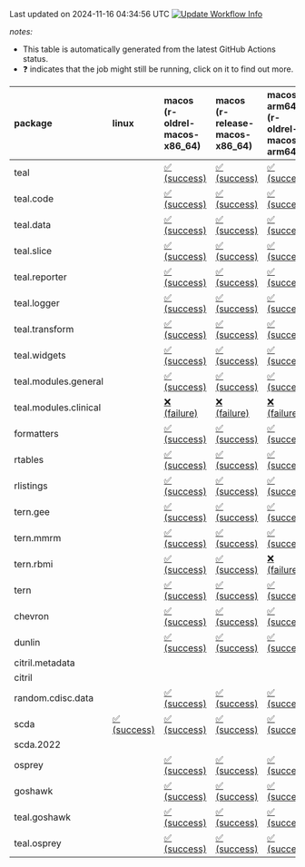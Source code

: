 Last updated on 2024-11-16 04:34:56 UTC [![Update Workflow
Info](https://github.com/averissimo/verdepcheck-status/actions/workflows/update.yaml/badge.svg)](https://github.com/averissimo/verdepcheck-status/actions/workflows/update.yaml)

*notes:*

-   This table is automatically generated from the latest GitHub Actions
    status.
-   ❓ indicates that the job might still be running, click on it to
    find out more.

<table style="width:100%;">
<colgroup>
<col style="width: 1%" />
<col style="width: 6%" />
<col style="width: 7%" />
<col style="width: 7%" />
<col style="width: 7%" />
<col style="width: 7%" />
<col style="width: 7%" />
<col style="width: 7%" />
<col style="width: 7%" />
<col style="width: 7%" />
<col style="width: 7%" />
<col style="width: 7%" />
<col style="width: 7%" />
<col style="width: 7%" />
</colgroup>
<thead>
<tr class="header">
<th style="text-align: left;">package</th>
<th style="text-align: left;">linux</th>
<th style="text-align: left;">macos (r-oldrel-macos-x86_64)</th>
<th style="text-align: left;">macos (r-release-macos-x86_64)</th>
<th style="text-align: left;">macos-arm64 (r-oldrel-macos-arm64)</th>
<th style="text-align: left;">macos-arm64 (r-release-macos-arm64)</th>
<th style="text-align: left;">nosuggests</th>
<th style="text-align: left;">ubuntu-clang</th>
<th style="text-align: left;">ubuntu-gcc12</th>
<th style="text-align: left;">ubuntu-next</th>
<th style="text-align: left;">ubuntu-release</th>
<th style="text-align: left;">windows (r-devel-windows-x86_64)</th>
<th style="text-align: left;">windows (r-oldrel-windows-x86_64)</th>
<th style="text-align: left;">windows (r-release-windows-x86_64)</th>
</tr>
</thead>
<tbody>
<tr class="odd">
<td style="text-align: left;">teal</td>
<td style="text-align: left;"></td>
<td
style="text-align: left;"><a href="https://github.com/insightsengineering/teal/actions/runs/11761939715/job/32764269588">✅
(success)</a></td>
<td
style="text-align: left;"><a href="https://github.com/insightsengineering/teal/actions/runs/11761939715/job/32764269188">✅
(success)</a></td>
<td
style="text-align: left;"><a href="https://github.com/insightsengineering/teal/actions/runs/11761939715/job/32764269485">✅
(success)</a></td>
<td
style="text-align: left;"><a href="https://github.com/insightsengineering/teal/actions/runs/11761939715/job/32764269142">✅
(success)</a></td>
<td
style="text-align: left;"><a href="https://github.com/insightsengineering/teal/actions/runs/11761939715/job/32764269834">✅
(success)</a></td>
<td
style="text-align: left;"><a href="https://github.com/insightsengineering/teal/actions/runs/11761939715/job/32764269086">✅
(success)</a></td>
<td
style="text-align: left;"><a href="https://github.com/insightsengineering/teal/actions/runs/11761939715/job/32764269257">✅
(success)</a></td>
<td
style="text-align: left;"><a href="https://github.com/insightsengineering/teal/actions/runs/11761939715/job/32764269531">✅
(success)</a></td>
<td
style="text-align: left;"><a href="https://github.com/insightsengineering/teal/actions/runs/11761939715/job/32764269641">✅
(success)</a></td>
<td
style="text-align: left;"><a href="https://github.com/insightsengineering/teal/actions/runs/11761939715/job/32764268912">✅
(success)</a></td>
<td
style="text-align: left;"><a href="https://github.com/insightsengineering/teal/actions/runs/11761939715/job/32764269688">✅
(success)</a></td>
<td
style="text-align: left;"><a href="https://github.com/insightsengineering/teal/actions/runs/11761939715/job/32764269355">✅
(success)</a></td>
</tr>
<tr class="even">
<td style="text-align: left;">teal.code</td>
<td style="text-align: left;"></td>
<td
style="text-align: left;"><a href="https://github.com/insightsengineering/teal.code/actions/runs/11761954488/job/32764308484">✅
(success)</a></td>
<td
style="text-align: left;"><a href="https://github.com/insightsengineering/teal.code/actions/runs/11761954488/job/32764308136">✅
(success)</a></td>
<td
style="text-align: left;"><a href="https://github.com/insightsengineering/teal.code/actions/runs/11761954488/job/32764308359">✅
(success)</a></td>
<td
style="text-align: left;"><a href="https://github.com/insightsengineering/teal.code/actions/runs/11761954488/job/32764308038">✅
(success)</a></td>
<td
style="text-align: left;"><a href="https://github.com/insightsengineering/teal.code/actions/runs/11761954488/job/32764308652">❌
(failure)</a></td>
<td
style="text-align: left;"><a href="https://github.com/insightsengineering/teal.code/actions/runs/11761954488/job/32764307997">❌
(failure)</a></td>
<td
style="text-align: left;"><a href="https://github.com/insightsengineering/teal.code/actions/runs/11761954488/job/32764308084">❌
(failure)</a></td>
<td
style="text-align: left;"><a href="https://github.com/insightsengineering/teal.code/actions/runs/11761954488/job/32764308305">✅
(success)</a></td>
<td
style="text-align: left;"><a href="https://github.com/insightsengineering/teal.code/actions/runs/11761954488/job/32764308422">✅
(success)</a></td>
<td
style="text-align: left;"><a href="https://github.com/insightsengineering/teal.code/actions/runs/11761954488/job/32764307840">❌
(failure)</a></td>
<td
style="text-align: left;"><a href="https://github.com/insightsengineering/teal.code/actions/runs/11761954488/job/32764308605">✅
(success)</a></td>
<td
style="text-align: left;"><a href="https://github.com/insightsengineering/teal.code/actions/runs/11761954488/job/32764308250">✅
(success)</a></td>
</tr>
<tr class="odd">
<td style="text-align: left;">teal.data</td>
<td style="text-align: left;"></td>
<td
style="text-align: left;"><a href="https://github.com/insightsengineering/teal.data/actions/runs/11761943051/job/32764276638">✅
(success)</a></td>
<td
style="text-align: left;"><a href="https://github.com/insightsengineering/teal.data/actions/runs/11761943051/job/32764276292">✅
(success)</a></td>
<td
style="text-align: left;"><a href="https://github.com/insightsengineering/teal.data/actions/runs/11761943051/job/32764276500">✅
(success)</a></td>
<td
style="text-align: left;"><a href="https://github.com/insightsengineering/teal.data/actions/runs/11761943051/job/32764276176">✅
(success)</a></td>
<td
style="text-align: left;"><a href="https://github.com/insightsengineering/teal.data/actions/runs/11761943051/job/32764276885">✅
(success)</a></td>
<td
style="text-align: left;"><a href="https://github.com/insightsengineering/teal.data/actions/runs/11761943051/job/32764276123">✅
(success)</a></td>
<td
style="text-align: left;"><a href="https://github.com/insightsengineering/teal.data/actions/runs/11761943051/job/32764276237">✅
(success)</a></td>
<td
style="text-align: left;"><a href="https://github.com/insightsengineering/teal.data/actions/runs/11761943051/job/32764276445">✅
(success)</a></td>
<td
style="text-align: left;"><a href="https://github.com/insightsengineering/teal.data/actions/runs/11761943051/job/32764276568">✅
(success)</a></td>
<td
style="text-align: left;"><a href="https://github.com/insightsengineering/teal.data/actions/runs/11761943051/job/32764275911">✅
(success)</a></td>
<td
style="text-align: left;"><a href="https://github.com/insightsengineering/teal.data/actions/runs/11761943051/job/32764276791">✅
(success)</a></td>
<td
style="text-align: left;"><a href="https://github.com/insightsengineering/teal.data/actions/runs/11761943051/job/32764276398">✅
(success)</a></td>
</tr>
<tr class="even">
<td style="text-align: left;">teal.slice</td>
<td style="text-align: left;"></td>
<td
style="text-align: left;"><a href="https://github.com/insightsengineering/teal.slice/actions/runs/11761948178/job/32764288578">✅
(success)</a></td>
<td
style="text-align: left;"><a href="https://github.com/insightsengineering/teal.slice/actions/runs/11761948178/job/32764288304">✅
(success)</a></td>
<td
style="text-align: left;"><a href="https://github.com/insightsengineering/teal.slice/actions/runs/11761948178/job/32764288465">✅
(success)</a></td>
<td
style="text-align: left;"><a href="https://github.com/insightsengineering/teal.slice/actions/runs/11761948178/job/32764288255">✅
(success)</a></td>
<td
style="text-align: left;"><a href="https://github.com/insightsengineering/teal.slice/actions/runs/11761948178/job/32764288932">✅
(success)</a></td>
<td
style="text-align: left;"><a href="https://github.com/insightsengineering/teal.slice/actions/runs/11761948178/job/32764288208">✅
(success)</a></td>
<td
style="text-align: left;"><a href="https://github.com/insightsengineering/teal.slice/actions/runs/11761948178/job/32764288409">✅
(success)</a></td>
<td
style="text-align: left;"><a href="https://github.com/insightsengineering/teal.slice/actions/runs/11761948178/job/32764288632">✅
(success)</a></td>
<td
style="text-align: left;"><a href="https://github.com/insightsengineering/teal.slice/actions/runs/11761948178/job/32764288800">✅
(success)</a></td>
<td
style="text-align: left;"><a href="https://github.com/insightsengineering/teal.slice/actions/runs/11761948178/job/32764287976">❌
(failure)</a></td>
<td
style="text-align: left;"><a href="https://github.com/insightsengineering/teal.slice/actions/runs/11761948178/job/32764288696">❌
(failure)</a></td>
<td
style="text-align: left;"><a href="https://github.com/insightsengineering/teal.slice/actions/runs/11761948178/job/32764288355">❌
(failure)</a></td>
</tr>
<tr class="odd">
<td style="text-align: left;">teal.reporter</td>
<td style="text-align: left;"></td>
<td
style="text-align: left;"><a href="https://github.com/insightsengineering/teal.reporter/actions/runs/11761945586/job/32764282264">✅
(success)</a></td>
<td
style="text-align: left;"><a href="https://github.com/insightsengineering/teal.reporter/actions/runs/11761945586/job/32764281891">✅
(success)</a></td>
<td
style="text-align: left;"><a href="https://github.com/insightsengineering/teal.reporter/actions/runs/11761945586/job/32764282114">✅
(success)</a></td>
<td
style="text-align: left;"><a href="https://github.com/insightsengineering/teal.reporter/actions/runs/11761945586/job/32764281765">✅
(success)</a></td>
<td
style="text-align: left;"><a href="https://github.com/insightsengineering/teal.reporter/actions/runs/11761945586/job/32764282504">✅
(success)</a></td>
<td
style="text-align: left;"><a href="https://github.com/insightsengineering/teal.reporter/actions/runs/11761945586/job/32764281701">✅
(success)</a></td>
<td
style="text-align: left;"><a href="https://github.com/insightsengineering/teal.reporter/actions/runs/11761945586/job/32764281830">✅
(success)</a></td>
<td
style="text-align: left;"><a href="https://github.com/insightsengineering/teal.reporter/actions/runs/11761945586/job/32764282050">✅
(success)</a></td>
<td
style="text-align: left;"><a href="https://github.com/insightsengineering/teal.reporter/actions/runs/11761945586/job/32764282191">✅
(success)</a></td>
<td
style="text-align: left;"><a href="https://github.com/insightsengineering/teal.reporter/actions/runs/11761945586/job/32764281486">✅
(success)</a></td>
<td
style="text-align: left;"><a href="https://github.com/insightsengineering/teal.reporter/actions/runs/11761945586/job/32764282400">✅
(success)</a></td>
<td
style="text-align: left;"><a href="https://github.com/insightsengineering/teal.reporter/actions/runs/11761945586/job/32764281999">✅
(success)</a></td>
</tr>
<tr class="even">
<td style="text-align: left;">teal.logger</td>
<td style="text-align: left;"></td>
<td
style="text-align: left;"><a href="https://github.com/insightsengineering/teal.logger/actions/runs/11761940561/job/32764272531">✅
(success)</a></td>
<td
style="text-align: left;"><a href="https://github.com/insightsengineering/teal.logger/actions/runs/11761940561/job/32764271876">✅
(success)</a></td>
<td
style="text-align: left;"><a href="https://github.com/insightsengineering/teal.logger/actions/runs/11761940561/job/32764272365">✅
(success)</a></td>
<td
style="text-align: left;"><a href="https://github.com/insightsengineering/teal.logger/actions/runs/11761940561/job/32764271688">✅
(success)</a></td>
<td
style="text-align: left;"><a href="https://github.com/insightsengineering/teal.logger/actions/runs/11761940561/job/32764272750">✅
(success)</a></td>
<td
style="text-align: left;"><a href="https://github.com/insightsengineering/teal.logger/actions/runs/11761940561/job/32764271610">✅
(success)</a></td>
<td
style="text-align: left;"><a href="https://github.com/insightsengineering/teal.logger/actions/runs/11761940561/job/32764271771">✅
(success)</a></td>
<td
style="text-align: left;"><a href="https://github.com/insightsengineering/teal.logger/actions/runs/11761940561/job/32764272285">✅
(success)</a></td>
<td
style="text-align: left;"><a href="https://github.com/insightsengineering/teal.logger/actions/runs/11761940561/job/32764272453">✅
(success)</a></td>
<td
style="text-align: left;"><a href="https://github.com/insightsengineering/teal.logger/actions/runs/11761940561/job/32764271334">✅
(success)</a></td>
<td
style="text-align: left;"><a href="https://github.com/insightsengineering/teal.logger/actions/runs/11761940561/job/32764272672">✅
(success)</a></td>
<td
style="text-align: left;"><a href="https://github.com/insightsengineering/teal.logger/actions/runs/11761940561/job/32764272202">✅
(success)</a></td>
</tr>
<tr class="odd">
<td style="text-align: left;">teal.transform</td>
<td style="text-align: left;"></td>
<td
style="text-align: left;"><a href="https://github.com/insightsengineering/teal.transform/actions/runs/11761946388/job/32764284188">✅
(success)</a></td>
<td
style="text-align: left;"><a href="https://github.com/insightsengineering/teal.transform/actions/runs/11761946388/job/32764283673">✅
(success)</a></td>
<td
style="text-align: left;"><a href="https://github.com/insightsengineering/teal.transform/actions/runs/11761946388/job/32764283976">✅
(success)</a></td>
<td
style="text-align: left;"><a href="https://github.com/insightsengineering/teal.transform/actions/runs/11761946388/job/32764283534">✅
(success)</a></td>
<td
style="text-align: left;"><a href="https://github.com/insightsengineering/teal.transform/actions/runs/11761946388/job/32764284505">✅
(success)</a></td>
<td
style="text-align: left;"><a href="https://github.com/insightsengineering/teal.transform/actions/runs/11761946388/job/32764283450">✅
(success)</a></td>
<td
style="text-align: left;"><a href="https://github.com/insightsengineering/teal.transform/actions/runs/11761946388/job/32764283603">✅
(success)</a></td>
<td
style="text-align: left;"><a href="https://github.com/insightsengineering/teal.transform/actions/runs/11761946388/job/32764283901">✅
(success)</a></td>
<td
style="text-align: left;"><a href="https://github.com/insightsengineering/teal.transform/actions/runs/11761946388/job/32764284076">✅
(success)</a></td>
<td
style="text-align: left;"><a href="https://github.com/insightsengineering/teal.transform/actions/runs/11761946388/job/32764283217">✅
(success)</a></td>
<td
style="text-align: left;"><a href="https://github.com/insightsengineering/teal.transform/actions/runs/11761946388/job/32764284415">✅
(success)</a></td>
<td
style="text-align: left;"><a href="https://github.com/insightsengineering/teal.transform/actions/runs/11761946388/job/32764283829">✅
(success)</a></td>
</tr>
<tr class="even">
<td style="text-align: left;">teal.widgets</td>
<td style="text-align: left;"></td>
<td
style="text-align: left;"><a href="https://github.com/insightsengineering/teal.widgets/actions/runs/11761958887/job/32764322458">✅
(success)</a></td>
<td
style="text-align: left;"><a href="https://github.com/insightsengineering/teal.widgets/actions/runs/11761958887/job/32764322276">✅
(success)</a></td>
<td
style="text-align: left;"><a href="https://github.com/insightsengineering/teal.widgets/actions/runs/11761958887/job/32764322392">✅
(success)</a></td>
<td
style="text-align: left;"><a href="https://github.com/insightsengineering/teal.widgets/actions/runs/11761958887/job/32764322225">✅
(success)</a></td>
<td
style="text-align: left;"><a href="https://github.com/insightsengineering/teal.widgets/actions/runs/11761958887/job/32764322575">✅
(success)</a></td>
<td
style="text-align: left;"><a href="https://github.com/insightsengineering/teal.widgets/actions/runs/11761958887/job/32764322187">✅
(success)</a></td>
<td
style="text-align: left;"><a href="https://github.com/insightsengineering/teal.widgets/actions/runs/11761958887/job/32764322253">✅
(success)</a></td>
<td
style="text-align: left;"><a href="https://github.com/insightsengineering/teal.widgets/actions/runs/11761958887/job/32764322356">✅
(success)</a></td>
<td
style="text-align: left;"><a href="https://github.com/insightsengineering/teal.widgets/actions/runs/11761958887/job/32764322428">✅
(success)</a></td>
<td
style="text-align: left;"><a href="https://github.com/insightsengineering/teal.widgets/actions/runs/11761958887/job/32764322035">✅
(success)</a></td>
<td
style="text-align: left;"><a href="https://github.com/insightsengineering/teal.widgets/actions/runs/11761958887/job/32764322526">✅
(success)</a></td>
<td
style="text-align: left;"><a href="https://github.com/insightsengineering/teal.widgets/actions/runs/11761958887/job/32764322330">✅
(success)</a></td>
</tr>
<tr class="odd">
<td style="text-align: left;">teal.modules.general</td>
<td style="text-align: left;"></td>
<td
style="text-align: left;"><a href="https://github.com/insightsengineering/teal.modules.general/actions/runs/11761940068/job/32764271026">✅
(success)</a></td>
<td
style="text-align: left;"><a href="https://github.com/insightsengineering/teal.modules.general/actions/runs/11761940068/job/32764270674">✅
(success)</a></td>
<td
style="text-align: left;"><a href="https://github.com/insightsengineering/teal.modules.general/actions/runs/11761940068/job/32764270902">✅
(success)</a></td>
<td
style="text-align: left;"><a href="https://github.com/insightsengineering/teal.modules.general/actions/runs/11761940068/job/32764270511">✅
(success)</a></td>
<td
style="text-align: left;"><a href="https://github.com/insightsengineering/teal.modules.general/actions/runs/11761940068/job/32764271213">✅
(success)</a></td>
<td
style="text-align: left;"><a href="https://github.com/insightsengineering/teal.modules.general/actions/runs/11761940068/job/32764270451">✅
(success)</a></td>
<td
style="text-align: left;"><a href="https://github.com/insightsengineering/teal.modules.general/actions/runs/11761940068/job/32764270597">✅
(success)</a></td>
<td
style="text-align: left;"><a href="https://github.com/insightsengineering/teal.modules.general/actions/runs/11761940068/job/32764270833">✅
(success)</a></td>
<td
style="text-align: left;"><a href="https://github.com/insightsengineering/teal.modules.general/actions/runs/11761940068/job/32764270965">✅
(success)</a></td>
<td
style="text-align: left;"><a href="https://github.com/insightsengineering/teal.modules.general/actions/runs/11761940068/job/32764270220">✅
(success)</a></td>
<td
style="text-align: left;"><a href="https://github.com/insightsengineering/teal.modules.general/actions/runs/11761940068/job/32764271152">✅
(success)</a></td>
<td
style="text-align: left;"><a href="https://github.com/insightsengineering/teal.modules.general/actions/runs/11761940068/job/32764270773">✅
(success)</a></td>
</tr>
<tr class="even">
<td style="text-align: left;">teal.modules.clinical</td>
<td style="text-align: left;"></td>
<td
style="text-align: left;"><a href="https://github.com/insightsengineering/teal.modules.clinical/actions/runs/11761953062/job/32764304964">❌
(failure)</a></td>
<td
style="text-align: left;"><a href="https://github.com/insightsengineering/teal.modules.clinical/actions/runs/11761953062/job/32764304499">❌
(failure)</a></td>
<td
style="text-align: left;"><a href="https://github.com/insightsengineering/teal.modules.clinical/actions/runs/11761953062/job/32764304877">❌
(failure)</a></td>
<td
style="text-align: left;"><a href="https://github.com/insightsengineering/teal.modules.clinical/actions/runs/11761953062/job/32764304322">❌
(failure)</a></td>
<td
style="text-align: left;"><a href="https://github.com/insightsengineering/teal.modules.clinical/actions/runs/11761953062/job/32764305296">❌
(failure)</a></td>
<td
style="text-align: left;"><a href="https://github.com/insightsengineering/teal.modules.clinical/actions/runs/11761953062/job/32764304225">❌
(failure)</a></td>
<td
style="text-align: left;"><a href="https://github.com/insightsengineering/teal.modules.clinical/actions/runs/11761953062/job/32764304413">❌
(failure)</a></td>
<td
style="text-align: left;"><a href="https://github.com/insightsengineering/teal.modules.clinical/actions/runs/11761953062/job/32764304775">❌
(failure)</a></td>
<td
style="text-align: left;"><a href="https://github.com/insightsengineering/teal.modules.clinical/actions/runs/11761953062/job/32764305050">❌
(failure)</a></td>
<td
style="text-align: left;"><a href="https://github.com/insightsengineering/teal.modules.clinical/actions/runs/11761953062/job/32764303919">❌
(failure)</a></td>
<td
style="text-align: left;"><a href="https://github.com/insightsengineering/teal.modules.clinical/actions/runs/11761953062/job/32764305120">❌
(failure)</a></td>
<td
style="text-align: left;"><a href="https://github.com/insightsengineering/teal.modules.clinical/actions/runs/11761953062/job/32764304667">❌
(failure)</a></td>
</tr>
<tr class="odd">
<td style="text-align: left;">formatters</td>
<td style="text-align: left;"></td>
<td
style="text-align: left;"><a href="https://github.com/insightsengineering/formatters/actions/runs/11761950035/job/32764293703">✅
(success)</a></td>
<td
style="text-align: left;"><a href="https://github.com/insightsengineering/formatters/actions/runs/11761950035/job/32764293349">✅
(success)</a></td>
<td
style="text-align: left;"><a href="https://github.com/insightsengineering/formatters/actions/runs/11761950035/job/32764293608">✅
(success)</a></td>
<td
style="text-align: left;"><a href="https://github.com/insightsengineering/formatters/actions/runs/11761950035/job/32764293215">✅
(success)</a></td>
<td
style="text-align: left;"><a href="https://github.com/insightsengineering/formatters/actions/runs/11761950035/job/32764293742">✅
(success)</a></td>
<td
style="text-align: left;"><a href="https://github.com/insightsengineering/formatters/actions/runs/11761950035/job/32764293149">✅
(success)</a></td>
<td
style="text-align: left;"><a href="https://github.com/insightsengineering/formatters/actions/runs/11761950035/job/32764293283">✅
(success)</a></td>
<td
style="text-align: left;"><a href="https://github.com/insightsengineering/formatters/actions/runs/11761950035/job/32764293500">✅
(success)</a></td>
<td
style="text-align: left;"><a href="https://github.com/insightsengineering/formatters/actions/runs/11761950035/job/32764293556">✅
(success)</a></td>
<td
style="text-align: left;"><a href="https://github.com/insightsengineering/formatters/actions/runs/11761950035/job/32764292910">✅
(success)</a></td>
<td
style="text-align: left;"><a href="https://github.com/insightsengineering/formatters/actions/runs/11761950035/job/32764293784">✅
(success)</a></td>
<td
style="text-align: left;"><a href="https://github.com/insightsengineering/formatters/actions/runs/11761950035/job/32764293447">✅
(success)</a></td>
</tr>
<tr class="even">
<td style="text-align: left;">rtables</td>
<td style="text-align: left;"></td>
<td
style="text-align: left;"><a href="https://github.com/insightsengineering/rtables/actions/runs/11761940012/job/32764270063">✅
(success)</a></td>
<td
style="text-align: left;"><a href="https://github.com/insightsengineering/rtables/actions/runs/11761940012/job/32764269609">✅
(success)</a></td>
<td
style="text-align: left;"><a href="https://github.com/insightsengineering/rtables/actions/runs/11761940012/job/32764269860">✅
(success)</a></td>
<td
style="text-align: left;"><a href="https://github.com/insightsengineering/rtables/actions/runs/11761940012/job/32764269500">✅
(success)</a></td>
<td
style="text-align: left;"><a href="https://github.com/insightsengineering/rtables/actions/runs/11761940012/job/32764270011">❌
(failure)</a></td>
<td
style="text-align: left;"><a href="https://github.com/insightsengineering/rtables/actions/runs/11761940012/job/32764269203">✅
(success)</a></td>
<td
style="text-align: left;"><a href="https://github.com/insightsengineering/rtables/actions/runs/11761940012/job/32764269440">✅
(success)</a></td>
<td
style="text-align: left;"><a href="https://github.com/insightsengineering/rtables/actions/runs/11761940012/job/32764269659">✅
(success)</a></td>
<td
style="text-align: left;"><a href="https://github.com/insightsengineering/rtables/actions/runs/11761940012/job/32764269800">✅
(success)</a></td>
<td
style="text-align: left;"><a href="https://github.com/insightsengineering/rtables/actions/runs/11761940012/job/32764269381">✅
(success)</a></td>
<td
style="text-align: left;"><a href="https://github.com/insightsengineering/rtables/actions/runs/11761940012/job/32764270184">✅
(success)</a></td>
<td
style="text-align: left;"><a href="https://github.com/insightsengineering/rtables/actions/runs/11761940012/job/32764269726">✅
(success)</a></td>
</tr>
<tr class="odd">
<td style="text-align: left;">rlistings</td>
<td style="text-align: left;"></td>
<td
style="text-align: left;"><a href="https://github.com/insightsengineering/rlistings/actions/runs/11761944250/job/32764279678">✅
(success)</a></td>
<td
style="text-align: left;"><a href="https://github.com/insightsengineering/rlistings/actions/runs/11761944250/job/32764279200">✅
(success)</a></td>
<td
style="text-align: left;"><a href="https://github.com/insightsengineering/rlistings/actions/runs/11761944250/job/32764279450">✅
(success)</a></td>
<td
style="text-align: left;"><a href="https://github.com/insightsengineering/rlistings/actions/runs/11761944250/job/32764279057">✅
(success)</a></td>
<td
style="text-align: left;"><a href="https://github.com/insightsengineering/rlistings/actions/runs/11761944250/job/32764279869">✅
(success)</a></td>
<td
style="text-align: left;"><a href="https://github.com/insightsengineering/rlistings/actions/runs/11761944250/job/32764279123">✅
(success)</a></td>
<td
style="text-align: left;"><a href="https://github.com/insightsengineering/rlistings/actions/runs/11761944250/job/32764279263">✅
(success)</a></td>
<td
style="text-align: left;"><a href="https://github.com/insightsengineering/rlistings/actions/runs/11761944250/job/32764279515">✅
(success)</a></td>
<td
style="text-align: left;"><a href="https://github.com/insightsengineering/rlistings/actions/runs/11761944250/job/32764279593">✅
(success)</a></td>
<td
style="text-align: left;"><a href="https://github.com/insightsengineering/rlistings/actions/runs/11761944250/job/32764278835">✅
(success)</a></td>
<td
style="text-align: left;"><a href="https://github.com/insightsengineering/rlistings/actions/runs/11761944250/job/32764279812">✅
(success)</a></td>
<td
style="text-align: left;"><a href="https://github.com/insightsengineering/rlistings/actions/runs/11761944250/job/32764279320">✅
(success)</a></td>
</tr>
<tr class="even">
<td style="text-align: left;">tern.gee</td>
<td style="text-align: left;"></td>
<td
style="text-align: left;"><a href="https://github.com/insightsengineering/tern.gee/actions/runs/11761951588/job/32764295333">✅
(success)</a></td>
<td
style="text-align: left;"><a href="https://github.com/insightsengineering/tern.gee/actions/runs/11761951588/job/32764295002">✅
(success)</a></td>
<td
style="text-align: left;"><a href="https://github.com/insightsengineering/tern.gee/actions/runs/11761951588/job/32764295234">✅
(success)</a></td>
<td
style="text-align: left;"><a href="https://github.com/insightsengineering/tern.gee/actions/runs/11761951588/job/32764294921">✅
(success)</a></td>
<td
style="text-align: left;"><a href="https://github.com/insightsengineering/tern.gee/actions/runs/11761951588/job/32764295390">✅
(success)</a></td>
<td
style="text-align: left;"><a href="https://github.com/insightsengineering/tern.gee/actions/runs/11761951588/job/32764294861">✅
(success)</a></td>
<td
style="text-align: left;"><a href="https://github.com/insightsengineering/tern.gee/actions/runs/11761951588/job/32764294961">✅
(success)</a></td>
<td
style="text-align: left;"><a href="https://github.com/insightsengineering/tern.gee/actions/runs/11761951588/job/32764295082">✅
(success)</a></td>
<td
style="text-align: left;"><a href="https://github.com/insightsengineering/tern.gee/actions/runs/11761951588/job/32764295180">✅
(success)</a></td>
<td
style="text-align: left;"><a href="https://github.com/insightsengineering/tern.gee/actions/runs/11761951588/job/32764294662">✅
(success)</a></td>
<td
style="text-align: left;"><a href="https://github.com/insightsengineering/tern.gee/actions/runs/11761951588/job/32764295451">✅
(success)</a></td>
<td
style="text-align: left;"><a href="https://github.com/insightsengineering/tern.gee/actions/runs/11761951588/job/32764295126">✅
(success)</a></td>
</tr>
<tr class="odd">
<td style="text-align: left;">tern.mmrm</td>
<td style="text-align: left;"></td>
<td
style="text-align: left;"><a href="https://github.com/insightsengineering/tern.mmrm/actions/runs/11761958458/job/32764315769">✅
(success)</a></td>
<td
style="text-align: left;"><a href="https://github.com/insightsengineering/tern.mmrm/actions/runs/11761958458/job/32764315418">✅
(success)</a></td>
<td
style="text-align: left;"><a href="https://github.com/insightsengineering/tern.mmrm/actions/runs/11761958458/job/32764315661">✅
(success)</a></td>
<td
style="text-align: left;"><a href="https://github.com/insightsengineering/tern.mmrm/actions/runs/11761958458/job/32764315255">✅
(success)</a></td>
<td
style="text-align: left;"><a href="https://github.com/insightsengineering/tern.mmrm/actions/runs/11761958458/job/32764315828">✅
(success)</a></td>
<td
style="text-align: left;"><a href="https://github.com/insightsengineering/tern.mmrm/actions/runs/11761958458/job/32764314849">✅
(success)</a></td>
<td
style="text-align: left;"><a href="https://github.com/insightsengineering/tern.mmrm/actions/runs/11761958458/job/32764315168">✅
(success)</a></td>
<td
style="text-align: left;"><a href="https://github.com/insightsengineering/tern.mmrm/actions/runs/11761958458/job/32764315488">✅
(success)</a></td>
<td
style="text-align: left;"><a href="https://github.com/insightsengineering/tern.mmrm/actions/runs/11761958458/job/32764315599">✅
(success)</a></td>
<td
style="text-align: left;"><a href="https://github.com/insightsengineering/tern.mmrm/actions/runs/11761958458/job/32764315052">✅
(success)</a></td>
<td
style="text-align: left;"><a href="https://github.com/insightsengineering/tern.mmrm/actions/runs/11761958458/job/32764315879">✅
(success)</a></td>
<td
style="text-align: left;"><a href="https://github.com/insightsengineering/tern.mmrm/actions/runs/11761958458/job/32764315543">✅
(success)</a></td>
</tr>
<tr class="even">
<td style="text-align: left;">tern.rbmi</td>
<td style="text-align: left;"></td>
<td
style="text-align: left;"><a href="https://github.com/insightsengineering/tern.rbmi/actions/runs/11761949895/job/32764293252">✅
(success)</a></td>
<td
style="text-align: left;"><a href="https://github.com/insightsengineering/tern.rbmi/actions/runs/11761949895/job/32764292908">✅
(success)</a></td>
<td
style="text-align: left;"><a href="https://github.com/insightsengineering/tern.rbmi/actions/runs/11761949895/job/32764293177">❌
(failure)</a></td>
<td
style="text-align: left;"><a href="https://github.com/insightsengineering/tern.rbmi/actions/runs/11761949895/job/32764292814">❌
(failure)</a></td>
<td
style="text-align: left;"><a href="https://github.com/insightsengineering/tern.rbmi/actions/runs/11761949895/job/32764293502">✅
(success)</a></td>
<td
style="text-align: left;"><a href="https://github.com/insightsengineering/tern.rbmi/actions/runs/11761949895/job/32764292762">✅
(success)</a></td>
<td
style="text-align: left;"><a href="https://github.com/insightsengineering/tern.rbmi/actions/runs/11761949895/job/32764292860">✅
(success)</a></td>
<td
style="text-align: left;"><a href="https://github.com/insightsengineering/tern.rbmi/actions/runs/11761949895/job/32764293119">✅
(success)</a></td>
<td
style="text-align: left;"><a href="https://github.com/insightsengineering/tern.rbmi/actions/runs/11761949895/job/32764293336">✅
(success)</a></td>
<td
style="text-align: left;"><a href="https://github.com/insightsengineering/tern.rbmi/actions/runs/11761949895/job/32764292594">✅
(success)</a></td>
<td
style="text-align: left;"><a href="https://github.com/insightsengineering/tern.rbmi/actions/runs/11761949895/job/32764293400">✅
(success)</a></td>
<td
style="text-align: left;"><a href="https://github.com/insightsengineering/tern.rbmi/actions/runs/11761949895/job/32764293045">✅
(success)</a></td>
</tr>
<tr class="odd">
<td style="text-align: left;">tern</td>
<td style="text-align: left;"></td>
<td
style="text-align: left;"><a href="https://github.com/insightsengineering/tern/actions/runs/11761944812/job/32764281527">✅
(success)</a></td>
<td
style="text-align: left;"><a href="https://github.com/insightsengineering/tern/actions/runs/11761944812/job/32764281175">✅
(success)</a></td>
<td
style="text-align: left;"><a href="https://github.com/insightsengineering/tern/actions/runs/11761944812/job/32764281374">✅
(success)</a></td>
<td
style="text-align: left;"><a href="https://github.com/insightsengineering/tern/actions/runs/11761944812/job/32764281057">✅
(success)</a></td>
<td
style="text-align: left;"><a href="https://github.com/insightsengineering/tern/actions/runs/11761944812/job/32764281640">✅
(success)</a></td>
<td
style="text-align: left;"><a href="https://github.com/insightsengineering/tern/actions/runs/11761944812/job/32764280790">✅
(success)</a></td>
<td
style="text-align: left;"><a href="https://github.com/insightsengineering/tern/actions/runs/11761944812/job/32764280982">✅
(success)</a></td>
<td
style="text-align: left;"><a href="https://github.com/insightsengineering/tern/actions/runs/11761944812/job/32764281232">✅
(success)</a></td>
<td
style="text-align: left;"><a href="https://github.com/insightsengineering/tern/actions/runs/11761944812/job/32764281324">✅
(success)</a></td>
<td
style="text-align: left;"><a href="https://github.com/insightsengineering/tern/actions/runs/11761944812/job/32764280928">✅
(success)</a></td>
<td
style="text-align: left;"><a href="https://github.com/insightsengineering/tern/actions/runs/11761944812/job/32764281723">✅
(success)</a></td>
<td
style="text-align: left;"><a href="https://github.com/insightsengineering/tern/actions/runs/11761944812/job/32764281286">✅
(success)</a></td>
</tr>
<tr class="even">
<td style="text-align: left;">chevron</td>
<td style="text-align: left;"></td>
<td
style="text-align: left;"><a href="https://github.com/insightsengineering/chevron/actions/runs/11761950821/job/32764294202">✅
(success)</a></td>
<td
style="text-align: left;"><a href="https://github.com/insightsengineering/chevron/actions/runs/11761950821/job/32764293951">✅
(success)</a></td>
<td
style="text-align: left;"><a href="https://github.com/insightsengineering/chevron/actions/runs/11761950821/job/32764294129">✅
(success)</a></td>
<td
style="text-align: left;"><a href="https://github.com/insightsengineering/chevron/actions/runs/11761950821/job/32764293861">✅
(success)</a></td>
<td
style="text-align: left;"><a href="https://github.com/insightsengineering/chevron/actions/runs/11761950821/job/32764294333">✅
(success)</a></td>
<td
style="text-align: left;"><a href="https://github.com/insightsengineering/chevron/actions/runs/11761950821/job/32764293822">✅
(success)</a></td>
<td
style="text-align: left;"><a href="https://github.com/insightsengineering/chevron/actions/runs/11761950821/job/32764293907">✅
(success)</a></td>
<td
style="text-align: left;"><a href="https://github.com/insightsengineering/chevron/actions/runs/11761950821/job/32764294084">✅
(success)</a></td>
<td
style="text-align: left;"><a href="https://github.com/insightsengineering/chevron/actions/runs/11761950821/job/32764294158">✅
(success)</a></td>
<td
style="text-align: left;"><a href="https://github.com/insightsengineering/chevron/actions/runs/11761950821/job/32764293682">✅
(success)</a></td>
<td
style="text-align: left;"><a href="https://github.com/insightsengineering/chevron/actions/runs/11761950821/job/32764294280">✅
(success)</a></td>
<td
style="text-align: left;"><a href="https://github.com/insightsengineering/chevron/actions/runs/11761950821/job/32764294040">✅
(success)</a></td>
</tr>
<tr class="odd">
<td style="text-align: left;">dunlin</td>
<td style="text-align: left;"></td>
<td
style="text-align: left;"><a href="https://github.com/insightsengineering/dunlin/actions/runs/11761950743/job/32764294582">✅
(success)</a></td>
<td
style="text-align: left;"><a href="https://github.com/insightsengineering/dunlin/actions/runs/11761950743/job/32764294284">✅
(success)</a></td>
<td
style="text-align: left;"><a href="https://github.com/insightsengineering/dunlin/actions/runs/11761950743/job/32764294504">✅
(success)</a></td>
<td
style="text-align: left;"><a href="https://github.com/insightsengineering/dunlin/actions/runs/11761950743/job/32764294162">✅
(success)</a></td>
<td
style="text-align: left;"><a href="https://github.com/insightsengineering/dunlin/actions/runs/11761950743/job/32764294731">✅
(success)</a></td>
<td
style="text-align: left;"><a href="https://github.com/insightsengineering/dunlin/actions/runs/11761950743/job/32764294119">✅
(success)</a></td>
<td
style="text-align: left;"><a href="https://github.com/insightsengineering/dunlin/actions/runs/11761950743/job/32764294224">✅
(success)</a></td>
<td
style="text-align: left;"><a href="https://github.com/insightsengineering/dunlin/actions/runs/11761950743/job/32764294456">✅
(success)</a></td>
<td
style="text-align: left;"><a href="https://github.com/insightsengineering/dunlin/actions/runs/11761950743/job/32764294539">✅
(success)</a></td>
<td
style="text-align: left;"><a href="https://github.com/insightsengineering/dunlin/actions/runs/11761950743/job/32764293970">✅
(success)</a></td>
<td
style="text-align: left;"><a href="https://github.com/insightsengineering/dunlin/actions/runs/11761950743/job/32764294689">✅
(success)</a></td>
<td
style="text-align: left;"><a href="https://github.com/insightsengineering/dunlin/actions/runs/11761950743/job/32764294404">✅
(success)</a></td>
</tr>
<tr class="even">
<td style="text-align: left;">citril.metadata</td>
<td style="text-align: left;"></td>
<td style="text-align: left;"></td>
<td style="text-align: left;"></td>
<td style="text-align: left;"></td>
<td style="text-align: left;"></td>
<td style="text-align: left;"></td>
<td style="text-align: left;"></td>
<td style="text-align: left;"></td>
<td style="text-align: left;"></td>
<td style="text-align: left;"></td>
<td style="text-align: left;"></td>
<td style="text-align: left;"></td>
<td style="text-align: left;"></td>
</tr>
<tr class="odd">
<td style="text-align: left;">citril</td>
<td style="text-align: left;"></td>
<td style="text-align: left;"></td>
<td style="text-align: left;"></td>
<td style="text-align: left;"></td>
<td style="text-align: left;"></td>
<td style="text-align: left;"></td>
<td style="text-align: left;"></td>
<td style="text-align: left;"></td>
<td style="text-align: left;"></td>
<td style="text-align: left;"></td>
<td style="text-align: left;"></td>
<td style="text-align: left;"></td>
<td style="text-align: left;"></td>
</tr>
<tr class="even">
<td style="text-align: left;">random.cdisc.data</td>
<td style="text-align: left;"></td>
<td
style="text-align: left;"><a href="https://github.com/insightsengineering/random.cdisc.data/actions/runs/11761948797/job/32764288825">✅
(success)</a></td>
<td
style="text-align: left;"><a href="https://github.com/insightsengineering/random.cdisc.data/actions/runs/11761948797/job/32764288510">✅
(success)</a></td>
<td
style="text-align: left;"><a href="https://github.com/insightsengineering/random.cdisc.data/actions/runs/11761948797/job/32764288703">✅
(success)</a></td>
<td
style="text-align: left;"><a href="https://github.com/insightsengineering/random.cdisc.data/actions/runs/11761948797/job/32764288398">✅
(success)</a></td>
<td
style="text-align: left;"><a href="https://github.com/insightsengineering/random.cdisc.data/actions/runs/11761948797/job/32764289002">✅
(success)</a></td>
<td
style="text-align: left;"><a href="https://github.com/insightsengineering/random.cdisc.data/actions/runs/11761948797/job/32764288345">✅
(success)</a></td>
<td
style="text-align: left;"><a href="https://github.com/insightsengineering/random.cdisc.data/actions/runs/11761948797/job/32764288461">✅
(success)</a></td>
<td
style="text-align: left;"><a href="https://github.com/insightsengineering/random.cdisc.data/actions/runs/11761948797/job/32764288654">✅
(success)</a></td>
<td
style="text-align: left;"><a href="https://github.com/insightsengineering/random.cdisc.data/actions/runs/11761948797/job/32764288773">✅
(success)</a></td>
<td
style="text-align: left;"><a href="https://github.com/insightsengineering/random.cdisc.data/actions/runs/11761948797/job/32764288172">✅
(success)</a></td>
<td
style="text-align: left;"><a href="https://github.com/insightsengineering/random.cdisc.data/actions/runs/11761948797/job/32764288937">✅
(success)</a></td>
<td
style="text-align: left;"><a href="https://github.com/insightsengineering/random.cdisc.data/actions/runs/11761948797/job/32764288614">✅
(success)</a></td>
</tr>
<tr class="odd">
<td style="text-align: left;">scda</td>
<td
style="text-align: left;"><a href="https://github.com/insightsengineering/scda/actions/runs/10437595381/job/28903953758">✅
(success)</a></td>
<td
style="text-align: left;"><a href="https://github.com/insightsengineering/scda/actions/runs/10437595381/job/28903953430">✅
(success)</a></td>
<td
style="text-align: left;"><a href="https://github.com/insightsengineering/scda/actions/runs/10437595381/job/28903953031">✅
(success)</a></td>
<td
style="text-align: left;"><a href="https://github.com/insightsengineering/scda/actions/runs/10437595381/job/28903953278">✅
(success)</a></td>
<td
style="text-align: left;"><a href="https://github.com/insightsengineering/scda/actions/runs/10437595381/job/28903952896">✅
(success)</a></td>
<td
style="text-align: left;"><a href="https://github.com/insightsengineering/scda/actions/runs/10437595381/job/28903953675">❌
(failure)</a></td>
<td
style="text-align: left;"><a href="https://github.com/insightsengineering/scda/actions/runs/10437595381/job/28903952832">✅
(success)</a></td>
<td
style="text-align: left;"><a href="https://github.com/insightsengineering/scda/actions/runs/10437595381/job/28903952973">✅
(success)</a></td>
<td
style="text-align: left;"><a href="https://github.com/insightsengineering/scda/actions/runs/10437595381/job/28903953208">✅
(success)</a></td>
<td
style="text-align: left;"><a href="https://github.com/insightsengineering/scda/actions/runs/10437595381/job/28903953361">✅
(success)</a></td>
<td
style="text-align: left;"><a href="https://github.com/insightsengineering/scda/actions/runs/10437595381/job/28903952629">✅
(success)</a></td>
<td
style="text-align: left;"><a href="https://github.com/insightsengineering/scda/actions/runs/10437595381/job/28903953574">✅
(success)</a></td>
<td
style="text-align: left;"><a href="https://github.com/insightsengineering/scda/actions/runs/10437595381/job/28903953140">✅
(success)</a></td>
</tr>
<tr class="even">
<td style="text-align: left;">scda.2022</td>
<td style="text-align: left;"></td>
<td style="text-align: left;"></td>
<td style="text-align: left;"></td>
<td style="text-align: left;"></td>
<td style="text-align: left;"></td>
<td style="text-align: left;"></td>
<td style="text-align: left;"></td>
<td style="text-align: left;"></td>
<td style="text-align: left;"></td>
<td style="text-align: left;"></td>
<td style="text-align: left;"></td>
<td style="text-align: left;"></td>
<td style="text-align: left;"></td>
</tr>
<tr class="odd">
<td style="text-align: left;">osprey</td>
<td style="text-align: left;"></td>
<td
style="text-align: left;"><a href="https://github.com/insightsengineering/osprey/actions/runs/11761956162/job/32764309325">✅
(success)</a></td>
<td
style="text-align: left;"><a href="https://github.com/insightsengineering/osprey/actions/runs/11761956162/job/32764308973">✅
(success)</a></td>
<td
style="text-align: left;"><a href="https://github.com/insightsengineering/osprey/actions/runs/11761956162/job/32764309210">✅
(success)</a></td>
<td
style="text-align: left;"><a href="https://github.com/insightsengineering/osprey/actions/runs/11761956162/job/32764308826">✅
(success)</a></td>
<td
style="text-align: left;"><a href="https://github.com/insightsengineering/osprey/actions/runs/11761956162/job/32764309495">❌
(failure)</a></td>
<td
style="text-align: left;"><a href="https://github.com/insightsengineering/osprey/actions/runs/11761956162/job/32764308762">✅
(success)</a></td>
<td
style="text-align: left;"><a href="https://github.com/insightsengineering/osprey/actions/runs/11761956162/job/32764308892">✅
(success)</a></td>
<td
style="text-align: left;"><a href="https://github.com/insightsengineering/osprey/actions/runs/11761956162/job/32764309144">✅
(success)</a></td>
<td
style="text-align: left;"><a href="https://github.com/insightsengineering/osprey/actions/runs/11761956162/job/32764309268">✅
(success)</a></td>
<td
style="text-align: left;"><a href="https://github.com/insightsengineering/osprey/actions/runs/11761956162/job/32764308579">✅
(success)</a></td>
<td
style="text-align: left;"><a href="https://github.com/insightsengineering/osprey/actions/runs/11761956162/job/32764309445">✅
(success)</a></td>
<td
style="text-align: left;"><a href="https://github.com/insightsengineering/osprey/actions/runs/11761956162/job/32764309079">✅
(success)</a></td>
</tr>
<tr class="even">
<td style="text-align: left;">goshawk</td>
<td style="text-align: left;"></td>
<td
style="text-align: left;"><a href="https://github.com/insightsengineering/goshawk/actions/runs/11761949880/job/32764293234">✅
(success)</a></td>
<td
style="text-align: left;"><a href="https://github.com/insightsengineering/goshawk/actions/runs/11761949880/job/32764292853">✅
(success)</a></td>
<td
style="text-align: left;"><a href="https://github.com/insightsengineering/goshawk/actions/runs/11761949880/job/32764293120">✅
(success)</a></td>
<td
style="text-align: left;"><a href="https://github.com/insightsengineering/goshawk/actions/runs/11761949880/job/32764292740">✅
(success)</a></td>
<td
style="text-align: left;"><a href="https://github.com/insightsengineering/goshawk/actions/runs/11761949880/job/32764293391">❌
(failure)</a></td>
<td
style="text-align: left;"><a href="https://github.com/insightsengineering/goshawk/actions/runs/11761949880/job/32764292694">✅
(success)</a></td>
<td
style="text-align: left;"><a href="https://github.com/insightsengineering/goshawk/actions/runs/11761949880/job/32764292785">❌
(failure)</a></td>
<td
style="text-align: left;"><a href="https://github.com/insightsengineering/goshawk/actions/runs/11761949880/job/32764293055">✅
(success)</a></td>
<td
style="text-align: left;"><a href="https://github.com/insightsengineering/goshawk/actions/runs/11761949880/job/32764293174">✅
(success)</a></td>
<td
style="text-align: left;"><a href="https://github.com/insightsengineering/goshawk/actions/runs/11761949880/job/32764292507">✅
(success)</a></td>
<td
style="text-align: left;"><a href="https://github.com/insightsengineering/goshawk/actions/runs/11761949880/job/32764293355">✅
(success)</a></td>
<td
style="text-align: left;"><a href="https://github.com/insightsengineering/goshawk/actions/runs/11761949880/job/32764292985">✅
(success)</a></td>
</tr>
<tr class="odd">
<td style="text-align: left;">teal.goshawk</td>
<td style="text-align: left;"></td>
<td
style="text-align: left;"><a href="https://github.com/insightsengineering/teal.goshawk/actions/runs/11761948501/job/32764289320">✅
(success)</a></td>
<td
style="text-align: left;"><a href="https://github.com/insightsengineering/teal.goshawk/actions/runs/11761948501/job/32764288891">✅
(success)</a></td>
<td
style="text-align: left;"><a href="https://github.com/insightsengineering/teal.goshawk/actions/runs/11761948501/job/32764289180">✅
(success)</a></td>
<td
style="text-align: left;"><a href="https://github.com/insightsengineering/teal.goshawk/actions/runs/11761948501/job/32764288753">✅
(success)</a></td>
<td
style="text-align: left;"><a href="https://github.com/insightsengineering/teal.goshawk/actions/runs/11761948501/job/32764289543">❌
(failure)</a></td>
<td
style="text-align: left;"><a href="https://github.com/insightsengineering/teal.goshawk/actions/runs/11761948501/job/32764288664">✅
(success)</a></td>
<td
style="text-align: left;"><a href="https://github.com/insightsengineering/teal.goshawk/actions/runs/11761948501/job/32764288816">✅
(success)</a></td>
<td
style="text-align: left;"><a href="https://github.com/insightsengineering/teal.goshawk/actions/runs/11761948501/job/32764289106">✅
(success)</a></td>
<td
style="text-align: left;"><a href="https://github.com/insightsengineering/teal.goshawk/actions/runs/11761948501/job/32764289251">✅
(success)</a></td>
<td
style="text-align: left;"><a href="https://github.com/insightsengineering/teal.goshawk/actions/runs/11761948501/job/32764288468">✅
(success)</a></td>
<td
style="text-align: left;"><a href="https://github.com/insightsengineering/teal.goshawk/actions/runs/11761948501/job/32764289385">✅
(success)</a></td>
<td
style="text-align: left;"><a href="https://github.com/insightsengineering/teal.goshawk/actions/runs/11761948501/job/32764289032">✅
(success)</a></td>
</tr>
<tr class="even">
<td style="text-align: left;">teal.osprey</td>
<td style="text-align: left;"></td>
<td
style="text-align: left;"><a href="https://github.com/insightsengineering/teal.osprey/actions/runs/11761953936/job/32764312091">✅
(success)</a></td>
<td
style="text-align: left;"><a href="https://github.com/insightsengineering/teal.osprey/actions/runs/11761953936/job/32764311800">✅
(success)</a></td>
<td
style="text-align: left;"><a href="https://github.com/insightsengineering/teal.osprey/actions/runs/11761953936/job/32764311989">✅
(success)</a></td>
<td
style="text-align: left;"><a href="https://github.com/insightsengineering/teal.osprey/actions/runs/11761953936/job/32764311756">✅
(success)</a></td>
<td
style="text-align: left;"><a href="https://github.com/insightsengineering/teal.osprey/actions/runs/11761953936/job/32764312279">✅
(success)</a></td>
<td
style="text-align: left;"><a href="https://github.com/insightsengineering/teal.osprey/actions/runs/11761953936/job/32764311704">✅
(success)</a></td>
<td
style="text-align: left;"><a href="https://github.com/insightsengineering/teal.osprey/actions/runs/11761953936/job/32764311850">✅
(success)</a></td>
<td
style="text-align: left;"><a href="https://github.com/insightsengineering/teal.osprey/actions/runs/11761953936/job/32764312042">✅
(success)</a></td>
<td
style="text-align: left;"><a href="https://github.com/insightsengineering/teal.osprey/actions/runs/11761953936/job/32764312137">✅
(success)</a></td>
<td
style="text-align: left;"><a href="https://github.com/insightsengineering/teal.osprey/actions/runs/11761953936/job/32764311552">✅
(success)</a></td>
<td
style="text-align: left;"><a href="https://github.com/insightsengineering/teal.osprey/actions/runs/11761953936/job/32764312189">✅
(success)</a></td>
<td
style="text-align: left;"><a href="https://github.com/insightsengineering/teal.osprey/actions/runs/11761953936/job/32764311894">✅
(success)</a></td>
</tr>
</tbody>
</table>
